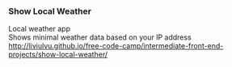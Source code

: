### Show Local Weather  

Local weather app  
Shows minimal weather data based on your IP address  
http://liviulvu.github.io/free-code-camp/intermediate-front-end-projects/show-local-weather/  

